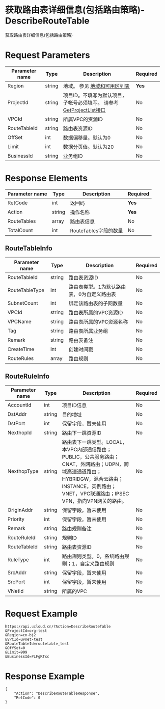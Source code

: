 # 获取路由表详细信息(包括路由策略)-DescribeRouteTable

获取路由表详细信息(包括路由策略)

# Request Parameters
|Parameter name|Type|Description|Required|
|---|---|---|---|
|Region|string|地域。 参见 [地域和可用区列表](api/summary/regionlist)|**Yes**|
|ProjectId|string|项目ID。不填写为默认项目，子帐号必须填写。 请参考[GetProjectList接口](api/summary/get_project_list)|No|
|VPCId|string|所属VPC的资源ID|No|
|RouteTableId|string|路由表资源ID|No|
|OffSet|int|数据偏移量。默认为0|No|
|Limit|int|数据分页值。默认为20|No|
|BusinessId|string|业务组ID|No|

# Response Elements
|Parameter name|Type|Description|Required|
|---|---|---|---|
|RetCode|int|返回码|**Yes**|
|Action|string|操作名称|**Yes**|
|RouteTables|array|路由表信息|No|
|TotalCount|int|RouteTables字段的数量|No|

## RouteTableInfo
|Parameter name|Type|Description|Required|
|---|---|---|---|
|RouteTableId|string|路由表资源ID|No|
|RouteTableType|int|路由表类型。1为默认路由表，0为自定义路由表|No|
|SubnetCount|int|绑定该路由表的子网数量|No|
|VPCId|string|路由表所属的VPC资源ID|No|
|VPCName|string|路由表所属的VPC资源名称|No|
|Tag|string|路由表所属业务组|No|
|Remark|string|路由表备注|No|
|CreateTime|int|创建时间戳|No|
|RouteRules|array|路由规则|No|

## RouteRuleInfo
|Parameter name|Type|Description|Required|
|---|---|---|---|
|AccountId|int|项目ID信息|No|
|DstAddr|string|目的地址|No|
|DstPort|int|保留字段，暂未使用|No|
|NexthopId|string|路由下一跳资源ID|No|
|NexthopType|string|路由表下一跳类型。LOCAL，本VPC内部通信路由；PUBLIC，公共服务路由；CNAT，外网路由；UDPN，跨域高速通道路由；HYBRIDGW，混合云路由；INSTANCE，实例路由；VNET，VPC联通路由；IPSEC VPN，指向VPN网关的路由。|No|
|OriginAddr|string|保留字段，暂未使用|No|
|Priority|int|保留字段，暂未使用|No|
|Remark|string|路由规则备注|No|
|RouteRuleId|string|规则ID|No|
|RouteTableId|string|路由表资源ID|No|
|RuleType|int|路由规则类型。0，系统路由规则；1，自定义路由规则|No|
|SrcAddr|string|保留字段，暂未使用|No|
|SrcPort|int|保留字段，暂未使用|No|
|VNetId|string|所属的VPC|No|

# Request Example
```
https://api.ucloud.cn/?Action=DescribeRouteTable
&ProjectId=org-test
&Region=cn-bj2
&VPCId=uvnet-test
&RouteTableId=routetable_test
&OffSet=0
&Limit=999
&BusinessId=PLFgRTxc
```

# Response Example
```
{
    "Action": "DescribeRouteTableResponse", 
    "RetCode": 0
}
```

